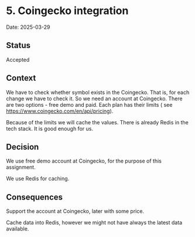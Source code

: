 # 5. Coingecko integration

Date: 2025-03-29

## Status

Accepted

## Context

We have to check whether symbol exists in the Coingecko. That is, for each change we have to check it. So we need an
account at Coingecko. There are two options - free demo and paid. Each plan has their limits (
see https://www.coingecko.com/en/api/pricing).

Because of the limits we will cache the values. There is already Redis in the tech stack. It is good enough for us.

## Decision

We use free demo account at Coingecko, for the purpose of this assignment.

We use Redis for caching.

## Consequences

Support the account at Coingecko, later with some price.

Cache data into Redis, however we might not have always the latest data available.